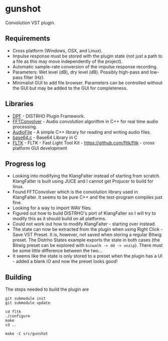 # gunshot

Convolution VST plugin.

## Requirements

- Cross platform (Windows, OSX, and Linux).
- Impulse response must be stored with the plugin state (not just a path to a file as this may move independently of the project).
- Automatic sample-rate conversion of the impulse response recording.
- Parameters: Wet level (dB), dry level (dB). Possibly high-pass and low-pass filter (Hz).
- Minimalist GUI to add file browser. Parameters can be controlled without the GUI but may be added to the GUI for completeness.

## Libraries

- [DPF](https://github.com/DISTRHO/DPF) - DISTRHO Plugin Framework.
- [FFTConvolver](https://github.com/HiFi-LoFi/FFTConvolver) - Audio convolution algorithm in C++ for real time audio processing.
- [AudioFile](https://github.com/adamstark/AudioFile) - A simple C++ library for reading and writing audio files.
- [base64.c](https://github.com/joedf/base64.c) - Base64 Library in C
- [FLTK](https://github.com/fltk/fltk) - FLTK - Fast Light Tool Kit - <https://github.com/fltk/fltk> - cross platform GUI development

## Progress log

- Looking into modifying the KlangFalter instead of starting from scratch. KlangFalter is built using JUCE and I cannot get Projucer to build for linux.
- Found FFTConvolver which is the convolution library used in KlangFalter. It seems to be pure C++ and the test-program compiles just fine.
- Looking for a way to import WAV files.
- Figured out how to build DISTRHO's port of KlangFalter so I will try to modify this as it should build on all platforms.
- Could not work out how to modify KlangFalter - starting over instead.
- The state can now be extracted from the plugin when using Right Click - Save VST Preset. It is, however, not saved when storing a regular Bitwig preset. The Distrho States example exports the state in both cases (the Bitwig preset can be explored with `binwalk -> dd -> unzip`). There must be some little difference between the two...
- It seems like the state is only stored to a preset when the plugin has a UI - added a blank IO and now the preset looks good!

## Building

The steps needed to build the plugin are

    git submodule init
    git submodule update

    cd fltk
    ./configure
    make
    cd ..

    make -C src/gunshot
